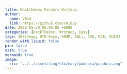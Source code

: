 ```yaml
---
title: Hackthebox Pandora Writeup
author:
  name: V0id
  link: https://github.com/v0idpy
date: 2022-05-30 00:00:00 +0800
categories: [HackTheBox, Writeup, Easy]
tags: [Writeup, HTB-Easy, SNMP, SQLi, CVE, RCE, SUID]
render_with_liquid: false
pin: false
math: true
mermaid: true
image:
  src: "../../assets/img/htb/easy/pandora/pandora.png"
---
```

